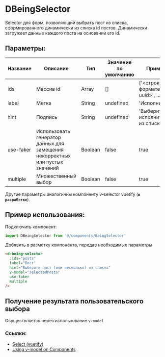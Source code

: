 DBeingSelector
==============
Selector для форм, позволяющий выбрать пост из списка, сформированного динамически из списка id постов.
Динамически загружает данные каждого поста на основании его id.

Параметры:
---
| Название | Описание | Тип | Значение по умолчанию | Пример |
|--|--|--|--|--|
| ids      | Массив id | Array | [] | ['<строка id в формате uuid>', ... ''] |
| label | Метка | String | undefined | 'Исполнитель' |
| hint | Подпись | String | undefined | 'Выберите исполнителя из списка' |
| use-faker | Использовать генератор данных для замещения некорректных или пустых значений | Boolean | false | true |
| multiple | Множественный выбор | Boolean | false | true |

Другие параметры аналогичны компоненту v-selector vuetify (**```в разработке```**).

Пример использования:
---

Подключить компонент:
```js
import DBeingSelector from '@/components/BeingSelector'
```

Добавить в разметку компонента, передав необходимые параметры 

```html
<d-being-selector
  :ids="posts"
  label="Пост"
  hint="Выберите пост (или несколько) из списка"
  v-model="selectedPosts"
  use-faker
  multiple
/>
```

Получение результата пользовательского выбора
----
Осуществляется через использование ```v-model```

### Ссылки:

+ [Select (vuetify)](https://vuetifyjs.com/en/components/selects)
+ [Using v-model on Components](https://vuejs.org/v2/guide/components.html#Using-v-model-on-Components)
